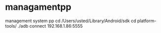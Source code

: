 # managamentpp
management system pp
cd /Users/usted/Library/Android/sdk
cd platform-tools/
 ./adb connect 192.168.1.86:5555
